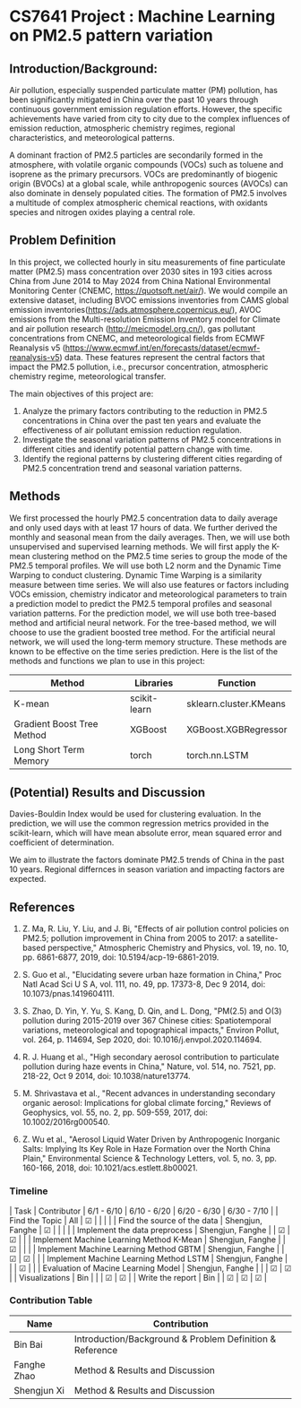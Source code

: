 # CS7641 Project : Machine Learning on PM2.5 pattern variation

## Introduction/Background:
Air pollution, especially suspended particulate matter (PM) pollution, has been significantly mitigated in China over the past 10 years through continuous government emission regulation efforts. However, the specific achievements have varied from city to city due to the complex influences of emission reduction, atmospheric chemistry regimes, regional characteristics, and meteorological patterns.

A dominant fraction of PM2.5 particles are secondarily formed in the atmosphere, with volatile organic compounds (VOCs) such as toluene and isoprene as the primary precursors. VOCs are predominantly of biogenic origin (BVOCs) at a global scale, while anthropogenic sources (AVOCs) can also dominate in densely populated cities. The formation of PM2.5 involves a multitude of complex atmospheric chemical reactions, with oxidants species and nitrogen oxides playing a central role.

## Problem Definition 
In this project, we collected hourly in situ measurements of fine particulate matter (PM2.5) mass concentration over 2030 sites in 193 cities across China from June 2014 to May 2024 from China National Environmental Monitoring Center (CNEMC, https://quotsoft.net/air/). We would compile an extensive dataset, including BVOC emissions  inventories from CAMS global emission inventories(https://ads.atmosphere.copernicus.eu/), AVOC emissions from the Multi-resolution Emission Inventory model for Climate and air pollution research (http://meicmodel.org.cn/), gas pollutant concentrations from CNEMC, and meteorological fields from ECMWF Reanalysis v5 (https://www.ecmwf.int/en/forecasts/dataset/ecmwf-reanalysis-v5) data. These features represent the central factors that impact the PM2.5 pollution, i.e., precursor concentration, atmospheric chemistry regime, meteorological transfer.

The main objectives of this project are:

1. Analyze the primary factors contributing to the reduction in PM2.5 concentrations in China over the past ten years and evaluate the effectiveness of air pollutant emission reduction regulation.
2. Investigate the seasonal variation patterns of PM2.5 concentrations in different cities and identify potential pattern change with time.
3. Identify the regional patterns by clustering different cities regarding of PM2.5 concentration trend and seasonal variation patterns.

## Methods

We first processed the hourly PM2.5 concentration data to daily average and only used days with at least 17 hours of data. We further derived the monthly and seasonal mean from the daily averages. Then, we will use both unsupervised and supervised learning methods. We will first apply the K-mean clustering method on the PM2.5 time series to group the mode of the PM2.5 temporal profiles. We will use both L2 norm and the Dynamic Time Warping to conduct clustering. Dynamic Time Warping is a similarity measure between time series.
We will also use features or factors including VOCs emission, chemistry indicator and meteorological parameters to train a prediction model to predict the PM2.5 temporal profiles and seasonal variation patterns. For the prediction model, we will use both tree-based method and artificial neural network. For the tree-based method, we will choose to use the gradient boosted tree method. For the artificial neural network, we will used the long-term memory structure. These methods are known to be effective on the time series prediction. 
Here is the list of the methods and functions we plan to use in this project:

|Method	                    |   Libraries	 |   Function               |
| --------------------      | -------------- | -----------------------  |
|K-mean	                    |   scikit-learn |	sklearn.cluster.KMeans  |
|Gradient Boost Tree Method	|   XGBoost	     |  XGBoost.XGBRegressor    |
|Long Short Term Memory	    |   torch	     |  torch.nn.LSTM           |

## (Potential) Results and Discussion

Davies-Bouldin Index would be used for clustering evaluation. In the prediction, we will use the common regression metrics provided in the scikit-learn, which will have mean absolute error, mean squared error and coefficient of determination.

We aim to illustrate the factors dominate PM2.5 trends of China in the past 10 years. Regional differnces in season variation and impacting factors are expected.

## References

1.	Z. Ma, R. Liu, Y. Liu, and J. Bi, "Effects of air pollution control policies on PM2.5; pollution improvement in China from 2005 to 2017: a satellite-based perspective," Atmospheric Chemistry and Physics, vol. 19, no. 10, pp. 6861-6877, 2019, doi: 10.5194/acp-19-6861-2019.

2.	S. Guo et al., "Elucidating severe urban haze formation in China," Proc Natl Acad Sci U S A, vol. 111, no. 49, pp. 17373-8, Dec 9 2014, doi: 10.1073/pnas.1419604111.

3.	S. Zhao, D. Yin, Y. Yu, S. Kang, D. Qin, and L. Dong, "PM(2.5) and O(3) pollution during 2015-2019 over 367 Chinese cities: Spatiotemporal variations, meteorological and topographical impacts," Environ Pollut, vol. 264, p. 114694, Sep 2020, doi: 10.1016/j.envpol.2020.114694.

4.	R. J. Huang et al., "High secondary aerosol contribution to particulate pollution during haze events in China," Nature, vol. 514, no. 7521, pp. 218-22, Oct 9 2014, doi: 10.1038/nature13774.

5.	M. Shrivastava et al., "Recent advances in understanding secondary organic aerosol: Implications for global climate forcing," Reviews of Geophysics, vol. 55, no. 2, pp. 509-559, 2017, doi: 10.1002/2016rg000540.

6.	Z. Wu et al., "Aerosol Liquid Water Driven by Anthropogenic Inorganic Salts: Implying Its Key Role in Haze Formation over the North China Plain," Environmental Science & Technology Letters, vol. 5, no. 3, pp. 160-166, 2018, doi: 10.1021/acs.estlett.8b00021.


### Timeline


| Task                                     |   Contributor           |  6/1 - 6/10 | 6/10 - 6/20 |  6/20 - 6/30 |  6/30 - 7/10 |
| Find the Topic                           |   All                   |  &#x2611;     |             |              |              |
| Find the source of the data              |   Shengjun, Fanghe      |  &#x2611;     |             |              |              |
| Implement the data preprocess            |   Shengjun, Fanghe      |             |   &#x2611;    |   &#x2611;     |              |
| Implement Machine Learning Method K-Mean |   Shengjun, Fanghe      |             |   &#x2611;    |              |              |
| Implement Machine Learning Method GBTM   |   Shengjun, Fanghe      |             |  &#x2611;     |   &#x2611;     |              |
| Implement Machine Learning Method LSTM   |   Shengjun, Fanghe      |             |             |     &#x2611;   |              |
| Evaluation of Macine Learning Model      |   Shengjun, Fanghe      |             |             |    &#x2611;    |   &#x2611;     |
| Visualizations                           |   Bin                   |             |             |   &#x2611;     |   &#x2611;     |
| Write the report                         |   Bin                   |             |    &#x2611;   |   &#x2611;     |    &#x2611;    |

### Contribution Table

|Name	                    |   Contribution                                             |
| --------------------      | --------------                                             | 
|Bin Bai	                |   Introduction/Background & Problem Definition & Reference |	
|Fanghe Zhao	            |   Method &  Results and Discussion                         |
|Shengjun Xi	            |   Method &  Results and Discussion                         | 